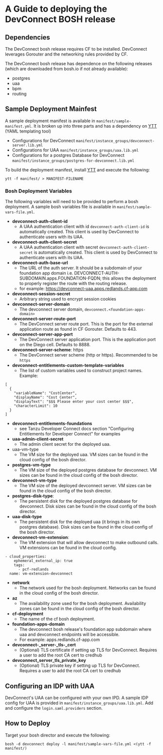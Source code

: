 # A Guide to deploying the DevConnect BOSH release

## Dependencies
The DevConnect bosh release requires CF to be installed. DevConnect leverages Gorouter and the networking rules provided by CF.

The DevConnect bosh release has dependence on the following releases (which are downloaded from bosh.io if not already available):
-  postgres
-  uaa
-  bpm
-  routing

## Sample Deployment Mainfest
A sample deployment manifest is available in `manifest/sample-manifest.yml`. It is broken up into three parts and has a dependency on
[YTT](https://github.com/k14s/ytt) (YAML templating tool)

- Configurations for DevConnect `manifest/instance_groups/devconnect-server.lib.yml`
- Configurations for UAA `manifest/instance_groups/uaa.lib.yml`
- Configurations for a postgres Database for DevConnect `manifest/instance_groups/postgres-for-devconnect.lib.yml`

To build the deployment manifest, install [YTT](https://github.com/k14s/ytt) and execute the following:

`ytt -f manifest/ > MANIFEST-FILENAME`

### Bosh Deployment Variables
The following variables will need to be provided to perform a bosh deployment.
A sample bosh variables file is available in `manifest/sample-vars-file.yml`.

* **devconnect-auth-client-id**
  * A UAA authentication client with id `devconnect-auth-client-id` is automatically created. This client is used by DevConnect to authenticate users with its UAA.
* **devconnect-auth-client-secret**
  * A UAA authentication client with secret `devconnect-auth-client-secret` is automatically created. This client is used by DevConnect to authenticate users with its UAA.
* **devconnect-auth-base-url**
  * The URL of the auth server. It should be a subdomain of your foundation app domain i.e. DEVCONNECT-AUTH-SUBDOMAIN.apps.FOUNDATION-FQDN; this allows the deployment to properly register the route with the routing release.
  * for example: https://devconnect-uaa.apps.redlands.cf-app.com
* **devconnect-session-secret**
  * Arbitrary string used to encrypt session cookies
* **devconnect-server-domain**
  * The devconnect server domain, `devconnect.<foundation-apps-domain>`
* **devconnect-server-route-port**
  * The DevConnect server route port. This is the port for the external application route as found in CF Gorouter. Defaults to 443.
* **devconnect-server-app-port**
  * The DevConnect server application port. This is the application port on the Diego cell. Defaults to 8888.
* **devconnect-server-scheme**: https
  * The DevConnect server scheme (http or https). Recommended to be `https`
* **devconnect-entitlements-custom-template-variables**
  * The list of custom variables used to construct project names.
 Example:
```
[
  {
    "variableName": "CostCenter",
    "displayName": "Cost Center",
    "displayText": "$$$ Please enter your cost center $$$",
    "characterLimit": 10
  }
]
```
* **devconnect-entitlements-foundations**
  * see Tanzu Developer Connect docs section "Configuring Entitlements for Developer Connect" for examples
* **uaa-admin-client-secret**
  * The admin client secret for the deployed uaa.
* uaa-vm-type
  * The VM size for the deployed uaa. VM sizes can be found in the cloud config of the bosh director.
* **postgres-vm-type**
  * The VM size of the deployed postgres database for devconnect. VM sizes can be found in the cloud config of the bosh director.
* **devconnect-vm-type**
  * The VM size of the deployed devconnect server. VM sizes can be found in the cloud config of the bosh director.
* **postgres-disk-type**:
  * The persistent disk for the deployed postgres database for devconnect. Disk sizes can be found in the cloud config of the bosh director.
* **uaa-disk-type**
  * The persistent disk for the deployed uaa (it brings in its own postgres database). Disk sizes can be found in the cloud config of the bosh director.
* **devconnect-vm-extension**:
  * The VM extension that will allow devconnect to make outbound calls. VM extensions can be found in the cloud config.

 ```
 - cloud_properties:
     ephemeral_external_ip: true
     tags:
       - pcf-redlands
   name: vm-extension-devconnect
 ```

* **network**
  * The network used for the bosh deployment. Networks can be found in the cloud config of the bosh director.
* **az**
  * The availability zone used for the bosh deployment. Availability zones can be found in the cloud config of the bosh director.
* **cf-deployment**
  * The name of the cf bosh deployment.
* **foundation-apps-domain**
  * The devconnect bosh release's foundation app subdomain where uaa and devconnect endpoints will be accessible.
  * For example: apps.redlands.cf-app.com
* **devconnect-_server-_tls-_cert**
  * (Optional) TLS certificate if setting up TLS for DevConnect. Requires a user to add the root CA cert to credhub
* **devconnect_server_tls_private_key**
  * (Optional) TLS private key if setting up TLS for DevConnect. Requires a user to add the root CA cert to credhub

## Configuring an IDP with UAA
DevConnect's UAA can be configured with your own IPD. A sample IDP config for UAA is provided in `manifest/instance_groups/uaa.lib.yml`. Add and configure the `login.saml.providers` section.

## How to Deploy
Target your bosh director and execute the following:

```
bosh -d devconnect deploy -l manifest/sample-vars-file.yml <(ytt -f manifest/)
```
